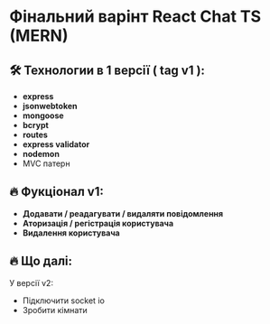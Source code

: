 # Фінальний варінт React Chat TS (MERN)

## 🛠 Технологии в 1 версії ( tag v1 ):

- **express**
- **jsonwebtoken**
- **mongoose**
- **bcrypt**
- **routes**
- **express validator**
- **nodemon**
- MVC патерн 

## 🔥 Фукціонал v1:

- **Додавати / реадагувати / видаляти повідомлення**
- **Аторизація / регістрація користувача**
- **Видалення користувача**

## 🔥 Що далі:

У версії v2:
  - Підключити socket io
  - Зробити кімнати
    
